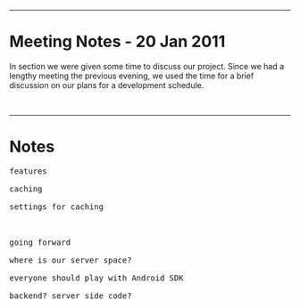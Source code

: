 
---

# Meeting Notes - 20 Jan 2011 #
In section we were given some time to discuss our project.  Since we had a lengthy meeting the previous evening, we used the time for a brief discussion on our plans for a development schedule.

<br />

---

# Notes #
<pre>
features<br>
caching<br>
settings for caching<br>
<br>
going forward<br>
where is our server space?<br>
everyone should play with Android SDK<br>
backend? server side code?<br>
</pre>